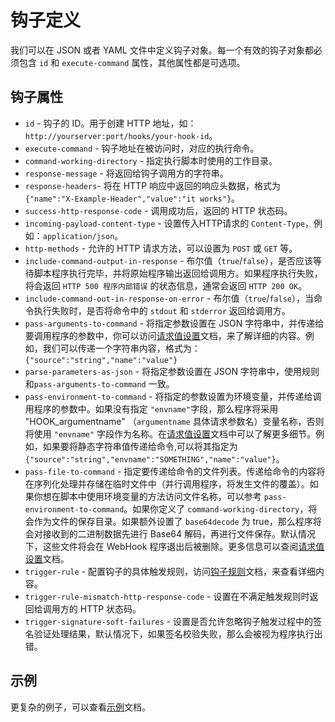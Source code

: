 # 钩子定义

我们可以在 JSON 或者 YAML 文件中定义钩子对象。每一个有效的钩子对象都必须包含 `id` 和 `execute-command` 属性，其他属性都是可选项。

## 钩子属性

* `id` - 钩子的 ID。用于创建 HTTP 地址，如：`http://yourserver:port/hooks/your-hook-id`。
* `execute-command` - 钩子地址在被访问时，对应的执行命令。  
* `command-working-directory` - 指定执行脚本时使用的工作目录。
* `response-message` - 将返回给钩子调用方的字符串。
* `response-headers`- 将在 HTTP 响应中返回的响应头数据，格式为 `{"name":"X-Example-Header","value":"it works"}`。
* `success-http-response-code` - 调用成功后，返回的 HTTP 状态码。
* `incoming-payload-content-type` - 设置传入HTTP请求的 `Content-Type`，例如：`application/json`。
* `http-methods` - 允许的 HTTP 请求方法，可以设置为 `POST` 或 `GET` 等。
* `include-command-output-in-response` - 布尔值（`true`/`false`），是否应该等待脚本程序执行完毕，并将原始程序输出返回给调用方。如果程序执行失败，将会返回 `HTTP 500 程序内部错误` 的状态信息，通常会返回 `HTTP 200 OK`。
* `include-command-out-in-response-on-error` - 布尔值（`true`/`false`），当命令执行失败时，是否将命令中的 `stdout` 和 `stderror` 返回给调用方。
* `pass-arguments-to-command` - 将指定参数设置在 JSON 字符串中，并传递给要调用程序的参数中，你可以访问[请求值设置][Request-Values]文档，来了解详细的内容。例如，我们可以传递一个字符串内容，格式为：`{"source":"string","name":"value"}`
* `parse-parameters-as-json` - 将指定参数设置在 JSON 字符串中，使用规则和`pass-arguments-to-command` 一致。
* `pass-environment-to-command` - 将指定的参数设置为环境变量，并传递给调用程序的参数中。如果没有指定 `"envname"`字段，那么程序将采用 "HOOK_argumentname" （`argumentname` 具体请求参数名）变量名称，否则将使用 `"envname"` 字段作为名称。在[请求值设置][Request-Values]文档中可以了解更多细节。例如，如果要将静态字符串值传递给命令,可以将其指定为 `{"source":"string","envname":"SOMETHING","name":"value"}`。
* `pass-file-to-command` - 指定要传递给命令的文件列表。传递给命令的内容将在序列化处理并存储在临时文件中（并行调用程序，将发生文件的覆盖）。如果你想在脚本中使用环境变量的方法访问文件名称，可以参考 `pass-environment-to-command`。如果你定义了 `command-working-directory`，将会作为文件的保存目录。如果额外设置了 `base64decode` 为 true，那么程序将会对接收到的二进制数据先进行 Base64 解码，再进行文件保存。默认情况下，这些文件将会在 WebHook 程序退出后被删除。更多信息可以查阅[请求值设置][Request-Values]文档。
* `trigger-rule` - 配置钩子的具体触发规则，访问[钩子规则][Hook-Rules]文档，来查看详细内容。
* `trigger-rule-mismatch-http-response-code` - 设置在不满足触发规则时返回给调用方的 HTTP 状态码。
* `trigger-signature-soft-failures` - 设置是否允许忽略钩子触发过程中的签名验证处理结果，默认情况下，如果签名校验失败，那么会被视为程序执行出错。

## 示例

更复杂的例子，可以查看[示例][Hook-Examples]文档。


[Request-Values]: ./Request-Values.md
[Hook-Rules]: ./Hook-Rules.md
[Hook-Examples]: ./Hook-Examples.md
